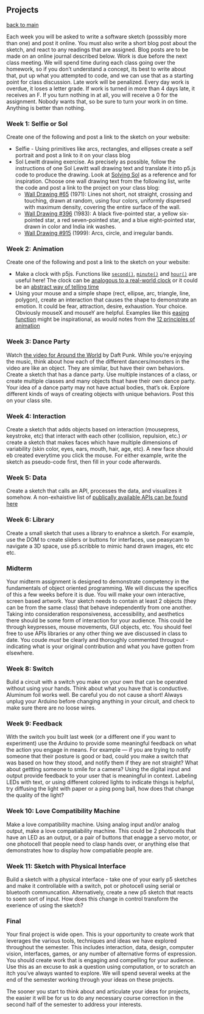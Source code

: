 ## Projects

[back to main](index.md)

Each week you will be asked to write a software sketch (posssibly more than one) and post it online. You must also write a short blog post about the sketch, and react to any readings that are assigned. Blog posts are to be made on an online journal described below. Work is due before the next class meeting. We will spend time during each class going over the homework, so if you don’t understand a concept, its best to write about that, put up what you attempted to code, and we can use that as a starting point for class discussion. Late work will be penalized. Every day work is overdue, it loses a letter grade. If work is turned in more than 4 days late, it receives an F. If you turn nothing in at all, you will receive a 0 for the assignment. Nobody wants that, so be sure to turn your work in on time. Anything is better than nothing.

### Week 1: Selfie or Sol

Create one of the following and post a link to the sketch on your website:

- Selfie - Using primitives like arcs, rectangles, and ellipses create a self portrait and post a link to it on your class blog
- Sol Lewitt drawing exercise. As precisely as possible, follow the instructions of one Sol Lewitt wall drawing text and translate it into p5.js code to produce the drawing. Look at [Solving Sol](https://solvingsol.com/) as a reference and for inspiration. Choose one wall drawing text from the following list, write the code and post a link to the project on your class blog:
  - [Wall Drawing #65](https://www.flickr.com/photos/jumpingshark/2910188985) (1971): Lines not short, not straight, crossing and touching, drawn at random, using four colors, uniformly dispersed with maximum density, covering the entire surface of the wall.
  - [Wall Drawing #396](https://massmoca.org/event/walldrawing396/) (1983): A black five-pointed star, a yellow six-pointed star, a red seven-pointed star, and a blue eight-pointed star, drawn in color and India ink washes.
  - [Wall Drawing #915](https://massmoca.org/event/walldrawing915/) (1999): Arcs, circle, and irregular bands.

### Week 2: Animation

Create one of the following and post a link to the sketch on your website:

- Make a clock with p5js. Functions like [`second()`](https://p5js.org/reference/#/p5/second), [`minute()`](https://p5js.org/reference/#/p5/minute) and [`hour()`](https://p5js.org/reference/#/p5/hour) are useful here! The clock can be [analogous to a real-world clock](https://p5js.org/examples/input-clock.html) or it could be an [abstract way of telling time](https://www.openprocessing.org/sketch/855977)
- Using your mouse and a simple shape (rect, ellipse, arc, triangle, line, polygon), create an interaction that causes the shape to demonstrate an emotion. It could be fear, attraction, desire, exhaustion. Your choice. Obviously mouseX and mouseY are helpful. Examples like this [easing function](https://p5js.org/examples/input-easing.html) might be inspirational, as would notes from the [12 principles of animation](https://vimeo.com/93206523)

### Week 3: Dance Party

Watch [the video for Around the World](https://www.youtube.com/watch?v=LKYPYj2XX80) by Daft Punk. While you’re enjoying the music, think about how each of the different dancers/monsters in the video are like an object. They are similar, but have their own behaviors. Create a sketch that has a dance party. Use multiple instances of a class, or create multiple classes and many objects thsat have their own dance party. Your idea of a dance party may not have actual bodies, that’s ok. Explore different kinds of ways of creating objects with unique behaviors. Post this on your class site.

### Week 4: Interaction

Create a sketch that adds objects based on interaction (mousepress, keystroke, etc) that interact with each other (collision, repulsion, etc.) *or* create a sketch that makes faces which have multiple dimensions of variability (skin color, eyes, ears, mouth, hair, age, etc). A new face should eb created everytime you click the mouse. For either example, write the sketch as pseudo-code first, then fill in your code afterwards.

### Week 5: Data

Create a sketch that calls an API, processes the data, and visualizes it somehow. A non-exhaistive list of [publically available APIs can be found here](https://github.com/public-apis/public-apis)

### Week 6: Library

Create a small sketch that uses a library to enahnce a sketch. For example, use the DOM to create sliders or buttons for interfaces, use peasycam to navigate a 3D space, use p5.scribble to mimic hand drawn images, etc etc etc.

### Midterm

Your midterm assignment is designed to demonstrate competency in the fundamentals of object oriented programming. We will discuss the specifics of this a few weeks before it is due. You will make your own interactive, screen based artwork. Your sketch needs to contain at least 2 objects (they can be from the same class) that behave independently from one another. Taking into consideration responsiveness, accessibility, and aesthetics there should be some form of interaction for your audience. This could be through keypresses, mouse movements, GUI objects, etc. You should feel free to use APIs libraries or any other thing we ave discussed in class to date. You coude *must* be clearly and thoroughly commented througout - indicating what is your original contribution and what you have gotten from elsewhere.

### Week 8: Switch

Build a circuit with a switch you make on your own that can be operated without using your hands. Think about what you have that is conductive. Aluminum foil works well. Be careful you do not cause a short! Always unplug your Arduino before changing anything in your circuit, and check to make sure there are no loose wires.

### Week 9: Feedback

With the switch you built last week (or a different one if you want to experiment) use the Arduino to provide some meaningful feedback on what the action you engage in means. For example — if you are trying to notify someone that their posture is good or bad, could you make a switch that was based on how they stood, and notify them if they are not straight? What about gettting someone to smile for a camera? Using the digital input and output provide feedback to your user that is meaningful in context. Labeling LEDs with text, or using different colored lights to indicate things is helpful, try diffusing the light with paper or a ping pong ball, how does that change the quality of the light?

### Week 10: Love Compatibility Machine

Make a love compatibility machine. Using analog input and/or analog output, make a love compatiability machine. This could be 2 photocells that have an LED as an output, or a pair of buttons that enagge a servo motor, or one photocell that people need to clasp hands over, or anything else that demonstrates how to display how compatiable people are.

### Week 11: Sketch with Physical Interface

Build a sketch with a physical interface - take one of your early p5 sketches and make it controllable with a switch, pot or photocell using serial or bluetooth communcation. Alternatively, create a new p5 sketch that reacts to soem sort of input. How does this change in control transform the exerience of using the sketch?

### Final

Your final project is wide open. This is your opportunity to create work that leverages the various tools, techniques and ideas we have explored throughout the semester. This includes interaction, data, design, computer vision, interfaces, games, or any number of alternative forms of expression. You should create work that is engaging and compelling for your audience. Use this as an excuse to ask a question using computation, or to scratch an itch you’ve always wanted to explore. We will spend several weeks at the end of the semester working through your ideas on these projects.

The sooner you start to think about and articulate your ideas for projects, the easier it will be for us to do any necessary course correction in the second half of the semester to address your interests.